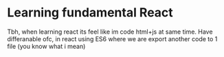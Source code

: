 # Learning fundamental React

Tbh, when learning react its feel like im code html+js at same time. Have differanable ofc, in react using ES6 where we are export another code to 1 file (you know what i mean)
